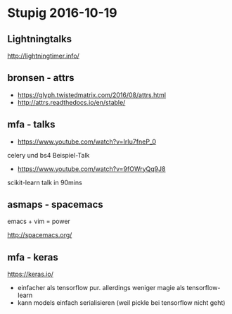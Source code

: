 # Stupig 2016-10-19

## Lightningtalks

http://lightningtimer.info/

## bronsen - attrs

- https://glyph.twistedmatrix.com/2016/08/attrs.html
- http://attrs.readthedocs.io/en/stable/


## mfa - talks

- https://www.youtube.com/watch?v=IrIu7fneP_0

celery und bs4 Beispiel-Talk

- https://www.youtube.com/watch?v=9fOWryQq9J8

scikit-learn talk in 90mins

## asmaps - spacemacs

emacs + vim = power

http://spacemacs.org/


## mfa - keras

https://keras.io/

- einfacher als tensorflow pur. allerdings weniger magie als tensorflow-learn
- kann models einfach serialisieren (weil pickle bei tensorflow nicht geht)


